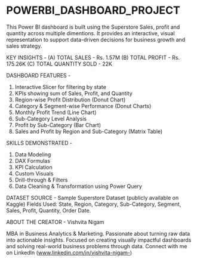 # POWERBI_DASHBOARD_PROJECT

This Power BI dashboard is built using the Superstore Sales, profit and quantity across multiple dimentions. It provides an interactive, visual representation to support data-driven decisions for business growth and sales strategy.

KEY INSIGHTS - 
(A) TOTAL SALES - Rs. 1.57M
(B) TOTAL PROFIT - Rs. 175.26K
(C) TOTAL QUANTITY SOLD - 22K

DASHBOARD FEATURES -

1. Interactive Slicer for filtering by state
2. KPIs showing sum of Sales, Profit, and Quantity
3. Region-wise Profit Distribution (Donut Chart)
4. Category & Segment-wise Performance (Donut Charts)
5. Monthly Profit Trend (Line Chart)
6. Sub-Category Level Analysis
7. Profit by Sub-Category (Bar Chart)
8. Sales and Profit by Region and Sub-Category (Matrix Table)

SKILLS DEMONSTRATED -

1. Data Modeling
2. DAX Formulas
3. KPI Calculation
4. Custom Visuals
5. Drill-through & Filters
6. Data Cleaning & Transformation using Power Query

DATASET SOURCE - Sample Superstore Dataset (publicly available on Kaggle)
Fields Used: State, Region, Category, Sub-Category, Segment, Sales, Profit, Quantity, Order Date.

ABOUT THE CREATOR - 
Vishvita Nigam 

 MBA in Business Analytics & Marketing. Passionate about turning raw data into actionable insights. Focused on creating visually impactful dashboards and solving real-world business problems through data.
 Connect with me on LinkedIn (www.linkedin.com/in/vishvita-nigam-)
